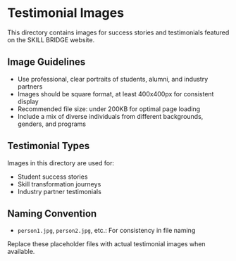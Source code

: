 # Testimonial Images

This directory contains images for success stories and testimonials featured on the SKILL BRIDGE website.

## Image Guidelines

- Use professional, clear portraits of students, alumni, and industry partners
- Images should be square format, at least 400x400px for consistent display
- Recommended file size: under 200KB for optimal page loading
- Include a mix of diverse individuals from different backgrounds, genders, and programs

## Testimonial Types

Images in this directory are used for:
- Student success stories
- Skill transformation journeys
- Industry partner testimonials

## Naming Convention

- `person1.jpg`, `person2.jpg`, etc.: For consistency in file naming

Replace these placeholder files with actual testimonial images when available.